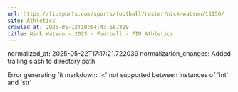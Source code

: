 ```yaml
---
url: https://fiusports.com/sports/football/roster/nick-watson/13156/
site: Athletics
crawled_at: 2025-05-13T10:04:43.667329
title: Nick Watson - 2025 - Football - FIU Athletics
---
```

normalized_at: 2025-05-22T17:17:21.722039
normalization_changes: Added trailing slash to directory path

Error generating fit markdown: '<' not supported between instances of 'int' and 'str'